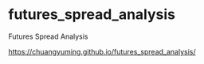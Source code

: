 # futures_spread_analysis
Futures Spread Analysis

https://chuangyuming.github.io/futures_spread_analysis/

